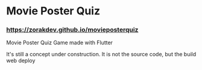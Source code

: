 # Movie Poster Quiz
### https://zorakdev.github.io/movieposterquiz
 Movie Poster Quiz Game made with Flutter
 
It's still a concept under construction.
It is not the source code, but the build web deploy
